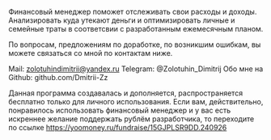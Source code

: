 Финансовый менеджер поможет отслеживать свои расходы и доходы. Анализировать куда утекают деньги и оптимизировать личные и семейные траты в соответсвии с разработанным ежемесячным планом.

По вопросам, предложениям по доработке, по возникшим ошибкам, вы можете связаться со мной по контактам ниже. 

Mail: zolotuhindimitrii@yandex.ru
Telegram: @Zolotuhin_Dimitrij
Обо мне на Github: github.com/Dmitrii-Zz

Данная программа создавалась и дополняется, распространяется бесплатно только для личного использования. Если вам, действительно, понравилось использовать финансовый менеджер и у вас есть искреннее желание поддержать рублём разработчика, то переходите по ссылке https://yoomoney.ru/fundraise/15GJPLSR9DD.240926

